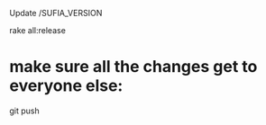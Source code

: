 Update /SUFIA_VERSION

rake all:release

# make sure all the changes get to everyone else:
git push
